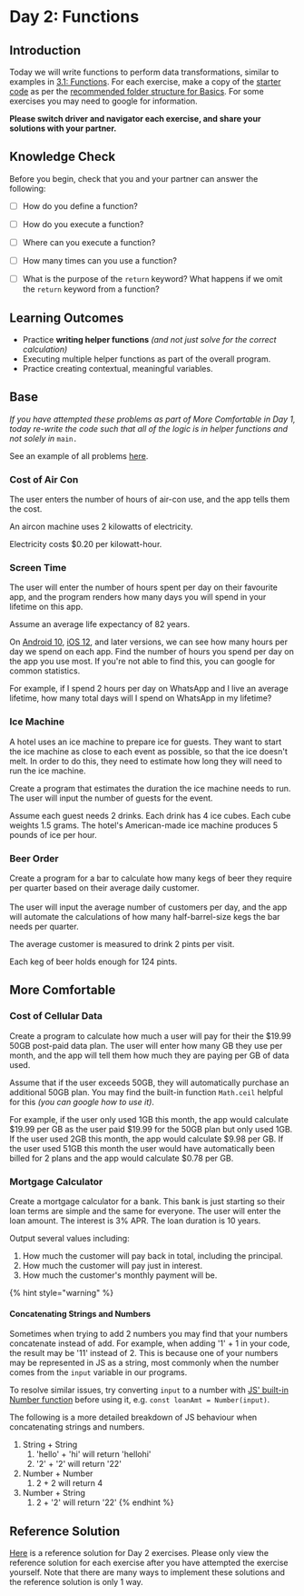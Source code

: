 # Day 2: Functions

## Introduction

Today we will write functions to perform data transformations, similar to examples in [3.1: Functions](../5-structuring-and-debugging-code/5.1-functions.md). For each exercise, make a copy of the [starter code](https://github.com/rocketacademy/basics-starter-code/archive/refs/heads/main.zip) as per the [recommended folder structure for Basics](../course-logistics/required-hardware-and-software/recommended-set-up.md#folder-structure-for-coding-basics). For some exercises you may need to google for information.&#x20;

**Please switch driver and navigator each exercise, and share your solutions with your partner.**

## Knowledge Check

Before you begin, check that you and your partner can answer the following:

* [ ] How do you define a function?
* [ ] How do you execute a function?
* [ ] Where can you execute a function?
* [ ] How many times can you use a function?
* [ ] What is the purpose of the `return` keyword? What happens if we omit the `return` keyword from a function?



## Learning Outcomes

* Practice **writing helper functions** _(and not just solve for the correct calculation)_
* Executing multiple helper functions as part of the overall program.
* Practice creating contextual, meaningful variables.

## Base

_If you have attempted these problems as part of More Comfortable in Day 1, today re-write the code such that all of the logic is in helper functions and not solely in_ `main.`

See an example of all problems [here](https://rocketacademy.github.io/basics-starter-code/day2/).

### Cost of Air Con

The user enters the number of hours of air-con use, and the app tells them the cost.&#x20;

An aircon machine uses 2 kilowatts of electricity.&#x20;

Electricity costs $0.20 per kilowatt-hour.

### Screen Time

The user will enter the number of hours spent per day on their favourite app, and the program renders how many days you will spend in your lifetime on this app.&#x20;

Assume an average life expectancy of 82 years.

On [Android 10](https://wellbeing.google/tools/), [iOS 12](https://support.apple.com/en-us/HT208982), and later versions, we can see how many hours per day we spend on each app. Find the number of hours you spend per day on the app you use most. If you're not able to find this, you can google for common statistics.

For example, if I spend 2 hours per day on WhatsApp and I live an average lifetime, how many total days will I spend on WhatsApp in my lifetime?

### Ice Machine

A hotel uses an ice machine to prepare ice for guests. They want to start the ice machine as close to each event as possible, so that the ice doesn't melt. In order to do this, they need to estimate how long they will need to run the ice machine.

Create a program that estimates the duration the ice machine needs to run. The user will input the number of guests for the event.&#x20;

Assume each guest needs 2 drinks. Each drink has 4 ice cubes. Each cube weights 1.5 grams. The hotel's American-made ice machine produces 5 pounds of ice per hour.&#x20;

### Beer Order

Create a program for a bar to calculate how many kegs of beer they require per quarter based on their average daily customer. \
\
The user will input the average number of customers per day, and the app will automate the calculations of how many half-barrel-size kegs the bar needs per quarter.&#x20;

The average customer is measured to drink 2 pints per visit.&#x20;

Each keg of beer holds enough for 124 pints.

## More Comfortable

### Cost of Cellular Data

Create a program to calculate how much a user will pay for their the $19.99 50GB post-paid data plan. The user will enter how many GB they use per month, and the app will tell them how much they are paying per GB of data used.

Assume that if the user exceeds 50GB, they will automatically purchase an additional 50GB plan. You may find the built-in function `Math.ceil` helpful for this _(you can google how to use it)_.

For example, if the user only used 1GB this month, the app would calculate $19.99 per GB as the user paid $19.99 for the 50GB plan but only used 1GB. If the user used 2GB this month, the app would calculate $9.98 per GB. If the user used 51GB this month the user would have automatically been billed for 2 plans and the app would calculate $0.78 per GB.&#x20;

### Mortgage Calculator

Create a mortgage calculator for a bank. This bank is just starting so their loan terms are simple and the same for everyone. The user will enter the loan amount. The interest is 3% APR. The loan duration is 10 years.

Output several values including:

1. How much the customer will pay back in total, including the principal.
2. How much the customer will pay just in interest.
3. How much the customer's monthly payment will be.

{% hint style="warning" %}
#### Concatenating Strings and Numbers

Sometimes when trying to add 2 numbers you may find that your numbers concatenate instead of add. For example, when adding '1' + 1 in your code, the result may be '11' instead of 2. This is because one of your numbers may be represented in JS as a string, most commonly when the number comes from the `input` variable in our programs.&#x20;

To resolve similar issues, try converting `input` to a number with [JS' built-in Number function](https://developer.mozilla.org/en-US/docs/Web/JavaScript/Reference/Global\_Objects/Number) before using it, e.g. `const loanAmt = Number(input)`.

The following is a more detailed breakdown of JS behaviour when concatenating strings and numbers.

1. String + String
   1. 'hello' + 'hi'  will return 'hellohi'
   2. '2' + '2' will return '22'
2. Number + Number&#x20;
   1. 2 + 2 will return 4
3. Number + String
   1. 2 + '2' will return '22'
{% endhint %}

## Reference Solution

[Here](https://github.com/rocketacademy/basics-starter-code/blob/day2/script.js) is a reference solution for Day 2 exercises. Please only view the reference solution for each exercise after you have attempted the exercise yourself. Note that there are many ways to implement these solutions and the reference solution is only 1 way.
